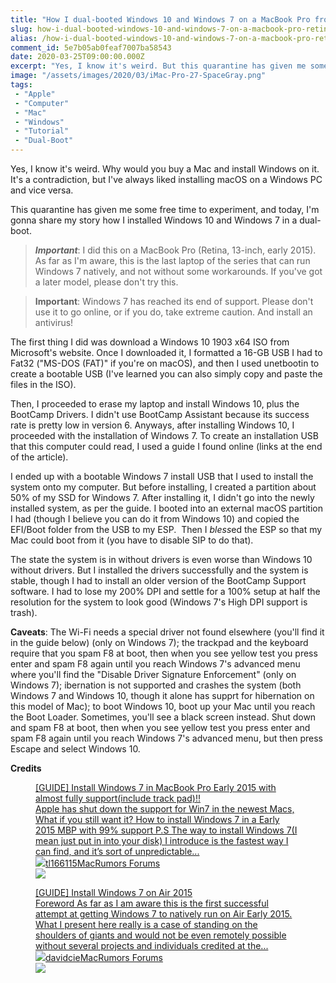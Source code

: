 ```yaml
---
title: "How I dual-booted Windows 10 and Windows 7 on a MacBook Pro from 2015"
slug: how-i-dual-booted-windows-10-and-windows-7-on-a-macbook-pro-retina-early-2015
alias: /how-i-dual-booted-windows-10-and-windows-7-on-a-macbook-pro-retina-early-2015/index.html
comment_id: 5e7b05ab0feaf7007ba58543
date: 2020-03-25T09:00:00.000Z
excerpt: "Yes, I know it's weird. But this quarantine has given me some free time to experiment, and today, I'm gonna share my story how I installed Windows 10 and Windows 7 in a dual-boot."
image: "/assets/images/2020/03/iMac-Pro-27-SpaceGray.png"
tags: 
 - "Apple"
 - "Computer"
 - "Mac"
 - "Windows"
 - "Tutorial"
 - "Dual-Boot"
---
```


<p>Yes, I know it's weird. Why would you buy a Mac and install Windows on it. It's a contradiction, but I've always liked installing macOS on a Windows PC and vice versa.</p><p>This quarantine has given me some free time to experiment, and today, I'm gonna share my story how I installed Windows 10 and Windows 7 in a dual-boot.</p><blockquote><strong><em>Important</em></strong>: I did this on a MacBook Pro (Retina, 13-inch, early 2015). As far as I'm aware, this is the last laptop of the series that can run Windows 7 natively, and not without some workarounds. If you've got a later model, please don't try this.</blockquote><blockquote><strong>Important</strong>: Windows 7 has reached its end of support. Please don't use it to go online, or if you do, take extreme caution. And install an antivirus!</blockquote><p>The first thing I did was download a Windows 10 1903 x64 ISO from Microsoft's website. Once I downloaded it, I formatted a 16-GB USB I had to Fat32 ("MS-DOS (FAT)" if you're on macOS), and then I used unetbootin to create a bootable USB (I've learned you can also simply copy and paste the files in the ISO).</p><p>Then, I proceeded to erase my laptop and install Windows 10, plus the BootCamp Drivers. I didn't use BootCamp Assistant because its success rate is pretty low in version 6. Anyways, after installing Windows 10, I proceeded with the installation of Windows 7. To create an installation USB that this computer could read, I used a guide I found online (links at the end of the article).</p><p>I ended up with a bootable Windows 7 install USB that I used to install the system onto my computer. But before installing, I created a partition about 50% of my SSD for Windows 7. After installing it, I didn't go into the newly installed system, as per the guide. I booted into an external macOS partition I had (though I believe you can do it from Windows 10) and copied the EFI/Boot folder from the USB to my ESP.  Then I <em>bless</em>ed the ESP so that my Mac could boot from it (you have to disable SIP to do that).</p><p>The state the system is in without drivers is even worse than Windows 10 without drivers. But I installed the drivers successfully and the system is stable, though I had to install an older version of the BootCamp Support software. I had to lose my 200% DPI and settle for a 100% setup at half the resolution for the system to look good (Windows 7's High DPI support is trash).</p><p><strong>Caveats</strong>: The Wi-Fi needs a special driver not found elsewhere (you'll find it in the guide below) (only on Windows 7); the trackpad and the keyboard require that you spam F8 at boot, then when you see yellow test you press enter and spam F8 again until you reach Windows 7's advanced menu where you'll find the "Disable Driver Signature Enforcement" (only on Windows 7); ibernation is not supported and crashes the system (both Windows 7 and Windows 10, though it alone has supprt for hibernation on this model of Mac); to boot Windows 10, boot up your Mac until you reach the Boot Loader. Sometimes, you'll see a black screen instead. Shut down and spam F8 at boot, then when you see yellow test you press enter and spam F8 again until you reach Windows 7's advanced menu, but then press Escape and select Windows 10.</p><p><strong>Credits</strong></p><figure class="kg-card kg-bookmark-card"><a class="kg-bookmark-container" href="https://forums.macrumors.com/threads/guide-install-windows-7-in-macbook-pro-early-2015-with-almost-fully-support-include-track-pad.1992139/post-23333066"><div class="kg-bookmark-content"><div class="kg-bookmark-title">[GUIDE] Install Windows 7 in MacBook Pro Early 2015 with almost fully support(include track pad)!!</div><div class="kg-bookmark-description">Apple has shut down the support for Win7 in the newest Macs, What if you still want it? How to install Windows 7 in a Early 2015 MBP with 99% support P.S The way to install Windows 7(I mean just put in into your disk) I introduce is the fastest way I can find, and it’s sort of unpredictable...</div><div class="kg-bookmark-metadata"><img class="kg-bookmark-icon" src="https://cdn.macrumors.com/images-new/favicon.ico"><span class="kg-bookmark-author">tl166115</span><span class="kg-bookmark-publisher">MacRumors Forums</span></div></div><div class="kg-bookmark-thumbnail"><img src="http://cdn.macrumors.com/article-new/2019/10/macrumors-forums-social.jpg"></div></a></figure><figure class="kg-card kg-bookmark-card"><a class="kg-bookmark-container" href="https://forums.macrumors.com/threads/guide-install-windows-7-on-air-2015.1961618/post-22677864"><div class="kg-bookmark-content"><div class="kg-bookmark-title">[GUIDE] Install Windows 7 on Air 2015</div><div class="kg-bookmark-description">Foreword As far as I am aware this is the first successful attempt at getting Windows 7 to natively run on Air Early 2015.
What I present here really is a case of standing on the shoulders of giants and would not be even remotely possible without several projects and individuals credited at the...</div><div class="kg-bookmark-metadata"><img class="kg-bookmark-icon" src="https://cdn.macrumors.com/images-new/favicon.ico"><span class="kg-bookmark-author">davidcie</span><span class="kg-bookmark-publisher">MacRumors Forums</span></div></div><div class="kg-bookmark-thumbnail"><img src="http://cdn.macrumors.com/article-new/2019/10/macrumors-forums-social.jpg"></div></a></figure>